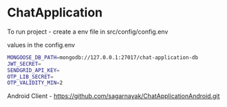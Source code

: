 # ChatApplication
To run project - create a env file in src/config/config.env

values in the config.env
```sh
MONGOOSE_DB_PATH=mongodb://127.0.0.1:27017/chat-application-db
JWT_SECRET=
SENDGRID_API_KEY=
OTP_LIB_SECRET=
OTP_VALIDITY_MIN=2
```

Android Client - https://github.com/sagarnayak/ChatApplicationAndroid.git
